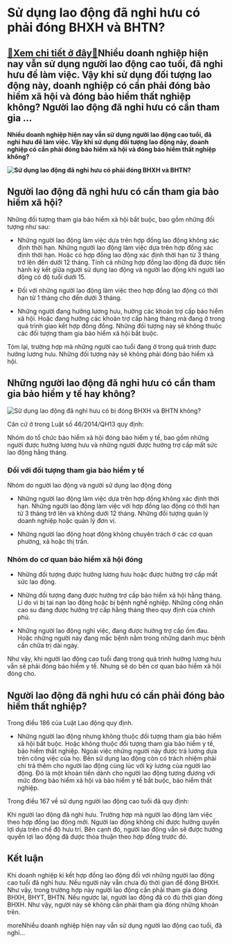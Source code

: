 Sử dụng lao động đã nghỉ hưu có phải đóng BHXH và BHTN?
=======================================================

[:gift:Xem chi tiết ở đây:gift:](https://hddtvn.com/su-dung-lao-dong-da-nghi-huu-co-phai-dong-bhxh-va-bhtn/)Nhiều doanh nghiệp hiện nay vẫn sử dụng người lao động cao tuổi, đã nghỉ hưu để làm việc. Vậy khi sử dụng đối tượng lao động này, doanh nghiệp có cần phải đóng bảo hiểm xã hội và đóng bảo hiểm thất nghiệp không? Người lao động đã nghỉ hưu có cần tham gia …
----------------------------------------------------------------------------------------------------------------------------------------------------------------------------------------------------------------------------------------------------------------

**Nhiều doanh nghiệp hiện nay vẫn sử dụng người lao động cao tuổi, đã nghỉ hưu để làm việc. Vậy khi sử dụng đối tượng lao động này, doanh nghiệp có cần phải đóng bảo hiểm xã hội và đóng bảo hiểm thất nghiệp không?**


**![Sử dụng lao động đã nghỉ hưu có phải đóng BHXH và BHTN?](https://hddtvn.com/wp-content/uploads/2021/01/nu-cong-nhan-va-bac-bao-ve.jpg)**


Người lao động đã nghỉ hưu có cần tham gia bảo hiểm xã hội?
-----------------------------------------------------------


Những đối tượng tham gia bảo hiểm xã hội bắt buộc, bao gồm những đối tượng như sau:




* Những người lao động làm việc dựa trên hợp đồng lao động không xác định thời hạn. Những người lao động làm việc dựa trên hợp đồng xác định thời hạn. Hoặc có hợp đồng lao động xác định thời hạn từ 3 tháng trở lên đến dưới 12 tháng. Tính cả những hợp đồng lao động đã được tiến hành ký kết giữa người sử dụng lao động và người lao động khi người lao động có độ tuổi dưới 15.

* Đối với những người lao động làm việc theo hợp đồng lao động có thời hạn từ 1 tháng cho đến dưới 3 tháng.

* Những người đang hưởng lương hưu, hưởng các khoản trợ cấp bảo hiểm xã hội. Hoặc đang hưởng các khoản trợ cấp hàng tháng mà đang ở trong quá trình giao kết hợp đồng đồng. Những đối tượng này sẽ không thuộc các đối tượng tham gia bảo hiểm xã hội bắt buộc.



Tóm lại, trường hợp mà những người cao tuổi đang ở trong quá trình được hưởng lương hưu. Những đối tượng này sẽ không phải đóng bảo hiểm xã hội.


Những người lao động đã nghỉ hưu có cần tham gia bảo hiểm y tế hay không?
-------------------------------------------------------------------------


![Sử dụng lao động đã nghỉ hưu có bị đóng BHXH và BHTN không?](https://hddtvn.com/wp-content/uploads/2021/01/caotuoi.jpg)


Căn cứ ở trong Luật số 46/2014/QH13 quy định:


Nhóm do tổ chức bảo hiểm xã hội đóng bảo hiểm y tế, bao gồm những người được hưởng lương hưu và những người được hưởng trợ cấp mất sức lao động hằng tháng.


### Đối với đối tượng tham gia bảo hiểm y tế


Nhóm do người lao động và người sử dụng lao động đóng




* Những người lao động làm việc dựa trên hợp đồng không xác định thời hạn. Những người lao động làm việc với hợp đồng lao động có thời hạn từ 3 tháng trở lên và không dưới 12 tháng. Những đối tượng quản lý doanh nghiệp hoặc quản lý đơn vị.

* Những người lao động hoạt động không chuyên trách ở các cơ quan phường, xã hoặc thị trấn.



### Nhóm do cơ quan bảo hiểm xã hội đóng




* Những đối tượng được hưởng lương hưu hoặc được hưởng trợ cấp mất sức lao động.

* Những đối tượng đang được hưởng trợ cấp bảo hiểm xã hội hằng tháng. Lí do vì bị tai nạn lao động hoặc bị bệnh nghề nghiệp. Những công nhân cao su đang được hưởng trợ cấp hằng tháng theo quy định của chính phủ.

* Những người lao động nghỉ việc, đang được hưởng trợ cấp ốm đau. Hoặc những người này đang mắc bệnh nằm trong những danh mục bệnh cần chữa trị dài ngày.



Như vậy, khi người lao động cao tuổi đang trong quá trình hưởng lương hưu vẫn sẽ phải đóng bảo hiểm y tế. Nhưng sẽ do bên cơ quan bảo hiểm xã hội đóng cho.


Người lao động đã nghỉ hưu có cần phải đóng bảo hiểm thất nghiệp?
-----------------------------------------------------------------


Trong điều 186 của Luật Lao động quy định.




* Những người lao động nhưng không thuộc đối tượng tham gia bảo hiểm xã hội bắt buộc. Hoặc không thuộc đối tượng tham gia bảo hiểm y tế, bảo hiểm thất nghiệp. Ngoài việc những người này được trả lương dựa trên công việc của họ. Bên sử dụng lao động còn có trách nhiệm phải chi trả thêm cho người lao động cùng lúc với kỳ lương của người lao động. Đó là một khoản tiền dành cho người lao động tương đương với mức đóng bảo hiểm xã hội và bảo hiểm y tế bắt buộc, bảo hiểm thất nghiệp.



Trong điều 167 về sử dụng người lao động cao tuổi đã quy định:


Khi người lao động đã nghỉ hưu. Trường hợp mà người lao động làm việc theo hợp đồng lao động mới. Người lao động không chỉ được hưởng quyền lợi dựa trên chế độ hưu trí. Bên cạnh đó, người lao động vẫn sẽ được hưởng quyền lợi lao động đã được thỏa thuận theo hợp đồng trước đó.


Kết luận
--------


Khi doanh nghiệp kí kết hợp đồng lao động đối với những người lao động cao tuổi đã nghỉ hưu. Nếu người này vẫn chưa đủ thời gian để đóng BHXH. Như vậy, trong trường hợp này người lao động cần phải tham gia đóng BHXH, BHYT, BHTN. Nếu ngược lại, người lao động đã có đủ thời gian đóng BHXH. Như vậy, người này sẽ không cần phải tham gia đóng những khoản trên.


moreNhiều doanh nghiệp hiện nay vẫn sử dụng người lao động cao tuổi, đã nghỉ…

